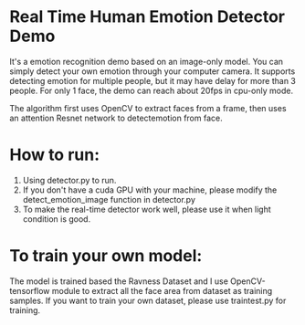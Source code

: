 # Real Time Human Emotion Detector Demo


It's a emotion recognition demo based on an image-only model. You can simply detect your own emotion through your computer camera. 
It supports detecting emotion for multiple people, but it may have delay for more than 3 people. For only 1 face, the demo can reach about 20fps in cpu-only mode.

The algorithm first uses OpenCV to extract faces from a frame, then uses an attention Resnet network to detectemotion from face.

# How to run:
1. Using detector.py to run.
2. If you don't have a cuda GPU with your machine, please modify the detect_emotion_image function in detector.py
3. To make the real-time detector work well, please use it when light condition is good.

# To train your own model:
The model is trained based the Ravness Dataset and I use OpenCV-tensorflow module to extract all the face area from dataset as training samples.
If you want to train your own dataset, please use traintest.py for training.
